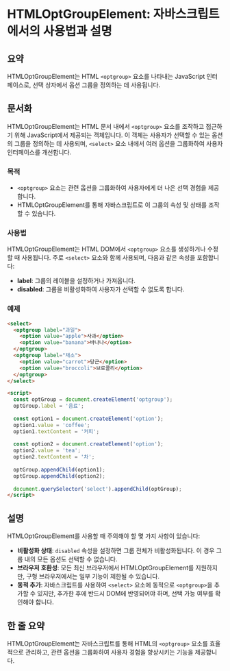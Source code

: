 <!--
Meta Description: # HTMLOptGroupElement: 자바스크립트에서의 사용법과 설명 ## 요약 HTMLOptGroupElement는 HTML `<optgroup>` 요소를 나타내는 JavaScript 인터페이스로, 선택 상자에서 옵션 그룹을 정의하는 데 사용됩니다. ## 문서화 ...
Meta Keywords: optgroup, option, select, value, htmloptgroupelement는
-->

# HTMLOptGroupElement: 자바스크립트에서의 사용법과 설명

## 요약
HTMLOptGroupElement는 HTML `<optgroup>` 요소를 나타내는 JavaScript 인터페이스로, 선택 상자에서 옵션 그룹을 정의하는 데 사용됩니다.

## 문서화
HTMLOptGroupElement는 HTML 문서 내에서 `<optgroup>` 요소를 조작하고 접근하기 위해 JavaScript에서 제공되는 객체입니다. 이 객체는 사용자가 선택할 수 있는 옵션의 그룹을 정의하는 데 사용되며, `<select>` 요소 내에서 여러 옵션을 그룹화하여 사용자 인터페이스를 개선합니다.

### 목적
- `<optgroup>` 요소는 관련 옵션을 그룹화하여 사용자에게 더 나은 선택 경험을 제공합니다. 
- HTMLOptGroupElement를 통해 자바스크립트로 이 그룹의 속성 및 상태를 조작할 수 있습니다.

### 사용법
HTMLOptGroupElement는 HTML DOM에서 `<optgroup>` 요소를 생성하거나 수정할 때 사용됩니다. 주로 `<select>` 요소와 함께 사용되며, 다음과 같은 속성을 포함합니다:

- **label**: 그룹의 레이블을 설정하거나 가져옵니다.
- **disabled**: 그룹을 비활성화하여 사용자가 선택할 수 없도록 합니다.

### 예제
```html
<select>
  <optgroup label="과일">
    <option value="apple">사과</option>
    <option value="banana">바나나</option>
  </optgroup>
  <optgroup label="채소">
    <option value="carrot">당근</option>
    <option value="broccoli">브로콜리</option>
  </optgroup>
</select>

<script>
  const optGroup = document.createElement('optgroup');
  optGroup.label = '음료';
  
  const option1 = document.createElement('option');
  option1.value = 'coffee';
  option1.textContent = '커피';
  
  const option2 = document.createElement('option');
  option2.value = 'tea';
  option2.textContent = '차';
  
  optGroup.appendChild(option1);
  optGroup.appendChild(option2);
  
  document.querySelector('select').appendChild(optGroup);
</script>
```

## 설명
HTMLOptGroupElement를 사용할 때 주의해야 할 몇 가지 사항이 있습니다:

- **비활성화 상태**: `disabled` 속성을 설정하면 그룹 전체가 비활성화됩니다. 이 경우 그룹 내의 모든 옵션도 선택할 수 없습니다.
- **브라우저 호환성**: 모든 최신 브라우저에서 HTMLOptGroupElement를 지원하지만, 구형 브라우저에서는 일부 기능이 제한될 수 있습니다.
- **동적 추가**: 자바스크립트를 사용하여 `<select>` 요소에 동적으로 `<optgroup>`을 추가할 수 있지만, 추가한 후에 반드시 DOM에 반영되어야 하며, 선택 가능 여부를 확인해야 합니다.

## 한 줄 요약
HTMLOptGroupElement는 자바스크립트를 통해 HTML의 `<optgroup>` 요소를 효율적으로 관리하고, 관련 옵션을 그룹화하여 사용자 경험을 향상시키는 기능을 제공합니다.